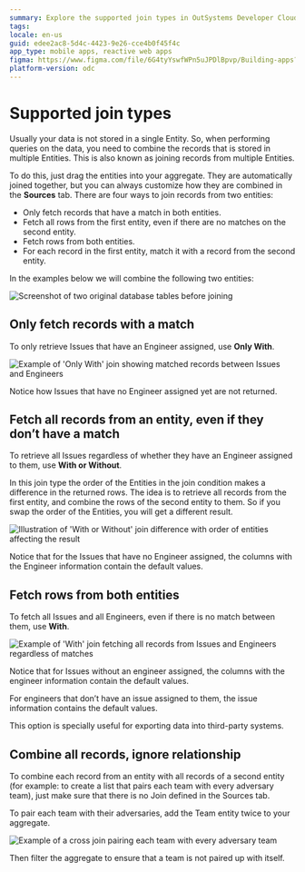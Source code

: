 ```yaml
---
summary: Explore the supported join types in OutSystems Developer Cloud (ODC) for combining data from multiple entities.
tags:
locale: en-us
guid: edee2ac8-5d4c-4423-9e26-cce4b0f45f4c
app_type: mobile apps, reactive web apps
figma: https://www.figma.com/file/6G4tyYswfWPn5uJPDlBpvp/Building-apps?type=design&node-id=3203%3A8518&t=ZwHw8hXeFhwYsO5V-1
platform-version: odc
---
```

# Supported join types

Usually your data is not stored in a single Entity. So, when performing queries on the data, you need to combine the records that is stored in multiple Entities. This is also known as joining records from multiple Entities.

To do this, just drag the entities into your aggregate. They are automatically joined together, but you can always customize how they are combined in the **Sources** tab. There are four ways to join records from two entities:

* Only fetch records that have a match in both entities.
* Fetch all rows from the first entity, even if there are no matches on the second entity.
* Fetch rows from both entities.
* For each record in the first entity, match it with a record from the second entity.

In the examples below we will combine the following two entities:

![Screenshot of two original database tables before joining](images/originaltables.png "Original Tables")

## Only fetch records with a match

To only retrieve Issues that have an Engineer assigned, use **Only With**.

![Example of 'Only With' join showing matched records between Issues and Engineers](images/onlywith-example.png "Only With Join Example")

Notice how Issues that have no Engineer assigned yet are not returned.

## Fetch all records from an entity, even if they don’t have a match

To retrieve all Issues regardless of whether they have an Engineer assigned to them, use **With or Without**.

In this join type the order of the Entities in the join condition makes a difference in the returned rows. The idea is to retrieve all records from the first entity, and combine the rows of the second entity to them. So if you swap the order of the Entities, you will get a different result.

![Illustration of 'With or Without' join difference with order of entities affecting the result](images/withorwithout-difference.png "With or Without Join Difference")

Notice that for the Issues that have no Engineer assigned, the columns with the Engineer information contain the default values.

## Fetch rows from both entities

To fetch all Issues and all Engineers, even if there is no match between them, use **With**.

![Example of 'With' join fetching all records from Issues and Engineers regardless of matches](images/with-example.png "With Join Example")

Notice that for Issues without an engineer assigned, the columns with the engineer information contain the default values.

For engineers that don’t have an issue assigned to them, the issue information contains the default values.

This option is specially useful for exporting data into third-party systems.

## Combine all records, ignore relationship

To combine each record from an entity with all records of a second entity (for example: to create a list that pairs each team with every adversary team), just make sure that there is no Join defined in the Sources tab.

To pair each team with their adversaries, add the Team entity twice to your aggregate.

![Example of a cross join pairing each team with every adversary team](images/crossjoin-example.png "Cross Join Example")

Then filter the aggregate to ensure that a team is not paired up with itself.
